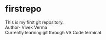 # firstrepo
This is my first git repository.
<br>
Author- Vivek Verma
<br>
Currently learning git through VS Code terminal

